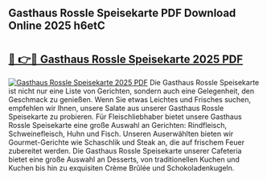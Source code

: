 ## Gasthaus Rossle Speisekarte PDF Download Online 2025 h6etC

# <h2><a href="http://gc69lsy.nevu.top/?p=Gasthaus+Rossle+Speisekarte">🔗 👉🔴 Gasthaus Rossle Speisekarte 2025 PDF</a></h2>

[![Gasthaus Rossle Speisekarte 2025 PDF](https://i.imgur.com/dBaPXMq.png)](http://gc69lsy.nevu.top/?p=Gasthaus+Rossle+Speisekarte)
Die Gasthaus Rossle Speisekarte ist nicht nur eine Liste von Gerichten, sondern auch eine Gelegenheit, den Geschmack zu genießen. Wenn Sie etwas Leichtes und Frisches suchen, empfehlen wir Ihnen, unsere Salate aus unserer Gasthaus Rossle Speisekarte zu probieren. Für Fleischliebhaber bietet unsere Gasthaus Rossle Speisekarte eine große Auswahl an Gerichten: Rindfleisch, Schweinefleisch, Huhn und Fisch. Unseren Auserwählten bieten wir Gourmet-Gerichte wie Schaschlik und Steak an, die auf frischem Feuer zubereitet werden. Die Gasthaus Rossle Speisekarte unserer Cafeteria bietet eine große Auswahl an Desserts, von traditionellen Kuchen und Kuchen bis hin zu exquisiten Crème Brûlée und Schokoladenkugeln.
